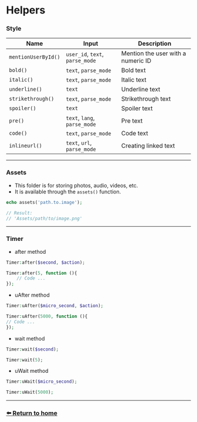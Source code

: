 # Helpers

### Style
| Name                | Input                           | Description                        |
|---------------------|---------------------------------|------------------------------------|
| `mentionUserById()` | `user_id`, `text`, `parse_mode` | Mention the user with a numeric ID |
| `bold()`            | `text`, `parse_mode`            | Bold text                          |
| `italic()`          | `text`, `parse_mode`            | Italic text                        |
| `underline()`       | `text`                          | Underline text                     |
| `strikethrough()`   | `text`, `parse_mode`            | Strikethrough text                 |
| `spoiler()`         | `text`                          | Spoiler text                       |
| `pre()`             | `text`, `lang`, `parse_mode`    | Pre text                           |
| `code()`            | `text`, `parse_mode`            | Code text                          |
| `inlineurl()`       | `text`, `url`, `parse_mode`     | Creating linked text               |

---

### Assets

* This folder is for storing photos, audio, videos, etc.
* It is available through the `assets()` function.

```php
echo assets('path.to.image');

// Result:
// 'Assets/path/to/image.png'
```
---

### Timer

* after method
```php
Timer:after($second, $action);

Timer:after(5, function (){
    // Code ...
});
```
* uAfter method
```php
Timer:uAfter($micro_second, $action);

Timer:uAfter(5000, function (){
// Code ...
});
```
* wait method
```php
Timer:wait($second);

Timer:wait(5);
```
* uWait method
```php
Timer:uWait($micro_second);

Timer:uWait(5000);
```
---
### [⬅️️ Return to home](https://github.com/laraXgram/Document/blob/v1.10/readme.md)